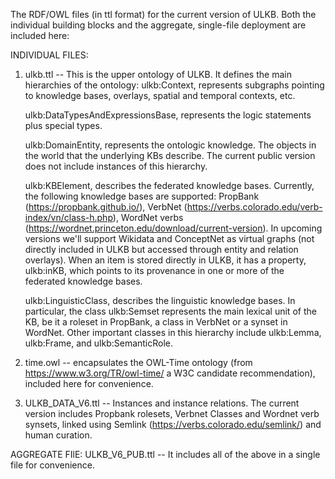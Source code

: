 The RDF/OWL files (in ttl format) for the current version of ULKB. Both the individual building blocks and the aggregate, single-file deployment are included here: 

INDIVIDUAL FILES: 

1. ulkb.ttl -- This is the upper ontology of ULKB. It defines the main hierarchies of the ontology: 
      ulkb:Context,  represents subgraphs pointing to knowledge bases, overlays, spatial and temporal contexts, etc.
      
      ulkb:DataTypesAndExpressionsBase,  represents the logic statements plus special types.

      ulkb:DomainEntity, represents the ontologic knowledge.  The objects in the world that the underlying KBs describe. The current public version does not include instances of this hierarchy. 

      ulkb:KBElement,  describes the federated knowledge bases.  Currently, the following knowledge bases are supported: PropBank (https://propbank.github.io/), VerbNet (https://verbs.colorado.edu/verb-index/vn/class-h.php), WordNet verbs (https://wordnet.princeton.edu/download/current-version). In upcoming versions we'll support Wikidata and ConceptNet as virtual graphs (not directly included in ULKB but accessed through entity and relation overlays).  When an item is stored directly in ULKB, it has a property, ulkb:inKB, which points to its provenance in one or more of the federated knowledge bases.
      
      ulkb:LinguisticClass, describes the linguistic knowledge bases. In particular, the class ulkb:Semset represents the main lexical unit of the KB, be it a roleset in PropBank, a class in VerbNet or a synset in WordNet. Other important classes in this hierarchy include ulkb:Lemma, ulkb:Frame, and ulkb:SemanticRole. 
 
2. time.owl -- encapsulates the OWL-Time ontology (from https://www.w3.org/TR/owl-time/ a W3C candidate recommendation), included here for convenience. 

3. ULKB_DATA_V6.ttl -- Instances and instance relations. The current version includes Propbank rolesets, Verbnet Classes and Wordnet verb synsets, linked using Semlink (https://verbs.colorado.edu/semlink/) and human curation.

AGGREGATE FIlE: ULKB_V6_PUB.ttl -- It includes all of the above in a single file for convenience. 

